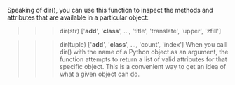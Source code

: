 




Speaking of dir(), you can use this function to inspect the methods and attributes that are available in a particular object:

>>> dir(str)
['__add__', '__class__', ..., 'title', 'translate', 'upper', 'zfill']

>>> dir(tuple)
['__add__', '__class__', ..., 'count', 'index']
When you call dir() with the name of a Python object as an argument, the function attempts to return a list of valid attributes for that specific object. This is a convenient way to get an idea of what a given object can do.